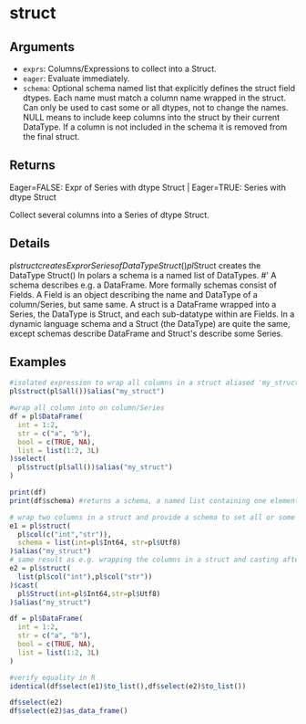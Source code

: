 # struct

## Arguments

- `exprs`: Columns/Expressions to collect into a Struct.
- `eager`: Evaluate immediately.
- `schema`: Optional schema named list that explicitly defines the struct field dtypes. Each name must match a column name wrapped in the struct. Can only be used to cast some or all dtypes, not to change the names. NULL means to include keep columns into the struct by their current DataType. If a column is not included in the schema it is removed from the final struct.

## Returns

Eager=FALSE: Expr of Series with dtype Struct | Eager=TRUE: Series with dtype Struct

Collect several columns into a Series of dtype Struct.

## Details

pl$struct creates Expr or Series of DataType Struct() pl$Struct creates the DataType Struct() In polars a schema is a named list of DataTypes. #' A schema describes e.g. a DataFrame. More formally schemas consist of Fields. A Field is an object describing the name and DataType of a column/Series, but same same. A struct is a DataFrame wrapped into a Series, the DataType is Struct, and each sub-datatype within are Fields. In a dynamic language schema and a Struct (the DataType) are quite the same, except schemas describe DataFrame and Struct's describe some Series.

## Examples

```r
#isolated expression to wrap all columns in a struct aliased 'my_struct'
pl$struct(pl$all())$alias("my_struct")

#wrap all column into on column/Series
df = pl$DataFrame(
  int = 1:2,
  str = c("a", "b"),
  bool = c(TRUE, NA),
  list = list(1:2, 3L)
)$select(
  pl$struct(pl$all())$alias("my_struct")
)

print(df)
print(df$schema) #returns a schema, a named list containing one element a Struct named my_struct

# wrap two columns in a struct and provide a schema to set all or some DataTypes by name
e1 = pl$struct(
  pl$col(c("int","str")),
  schema = list(int=pl$Int64, str=pl$Utf8)
)$alias("my_struct")
# same result as e.g. wrapping the columns in a struct and casting afterwards
e2 = pl$struct(
  list(pl$col("int"),pl$col("str"))
)$cast(
  pl$Struct(int=pl$Int64,str=pl$Utf8)
)$alias("my_struct")

df = pl$DataFrame(
  int = 1:2,
  str = c("a", "b"),
  bool = c(TRUE, NA),
  list = list(1:2, 3L)
)

#verify equality in R
identical(df$select(e1)$to_list(),df$select(e2)$to_list())

df$select(e2)
df$select(e2)$as_data_frame()
```
